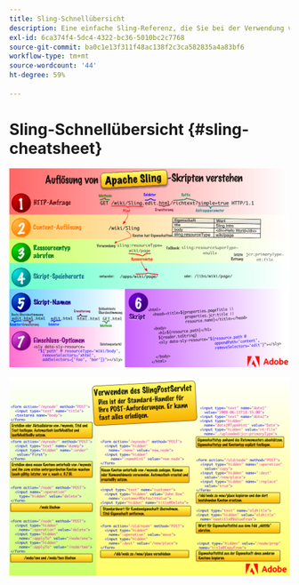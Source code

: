 ```yaml
---
title: Sling-Schnellübersicht
description: Eine einfache Sling-Referenz, die Sie bei der Verwendung von SlingPostServlet unterstützt, dem Standard-Handler für Ihre POST-Anfragen.
exl-id: 6ca374f4-5dc4-4322-bc36-5010bc2c7768
source-git-commit: ba0c1e13f311f48ac138f2c3ca582835a4a83bf6
workflow-type: tm+mt
source-wordcount: '44'
ht-degree: 59%

---
```


# Sling-Schnellübersicht {#sling-cheatsheet}

![Verstehen der Auflösung des Apache Sling-Skripts.](assets/sling-cheatsheet-01.png)

![Das SlingPostServlet verwenden – dies ist der Standard-Handler für Ihre POST-Anforderungen. Er kann fast alles erledigen.](assets/sling-cheatsheet-02.png)
